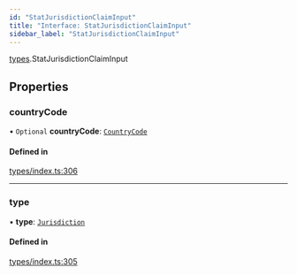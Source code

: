 ```yaml
---
id: "StatJurisdictionClaimInput"
title: "Interface: StatJurisdictionClaimInput"
sidebar_label: "StatJurisdictionClaimInput"
---
```


[types](../../../modules/Types/Types.md).StatJurisdictionClaimInput

## Properties

### countryCode

• `Optional` **countryCode**: [`CountryCode`](../../../enums/Generated/Types/CountryCode/CountryCode.md)

#### Defined in

[types/index.ts:306](https://github.com/PolymeshAssociation/polymesh-sdk/blob/31fdce23/src/types/index.ts#L306)

___

### type

• **type**: [`Jurisdiction`](../../../enums/Types/ClaimType/ClaimType.md#jurisdiction)

#### Defined in

[types/index.ts:305](https://github.com/PolymeshAssociation/polymesh-sdk/blob/31fdce23/src/types/index.ts#L305)
